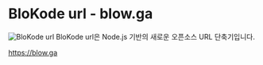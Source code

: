 # BloKode url - blow.ga
![BloKode url](https://i.imgur.com/Eb8GbcU.png)
BloKode url은 Node.js 기반의 새로운 오픈소스 URL 단축기입니다.

https://blow.ga
